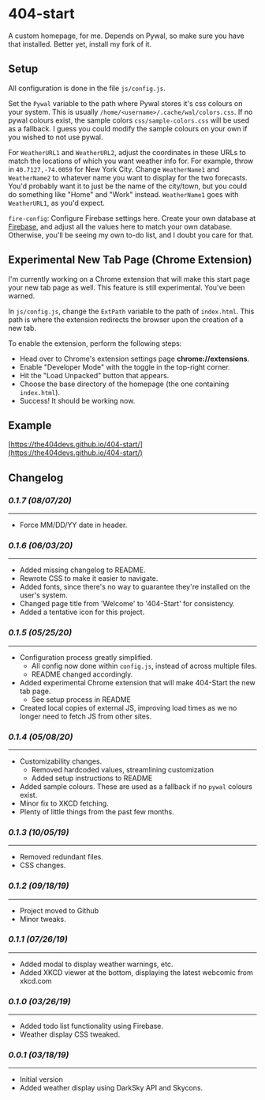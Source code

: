 # 404-start
A custom homepage, for me.
Depends on Pywal, so make sure you have that installed. Better yet, install my fork of it.

## Setup
All configuration is done in the file `js/config.js`. 


Set the `Pywal` variable to the path where Pywal stores it's css colours on your system. This is usually `/home/<username>/.cache/wal/colors.css`. If no pywal colours exist, the sample colors `css/sample-colors.css` will be used as a fallback. I guess you could modify the sample colours on your own if you wished to not use pywal.

For `WeatherURL1` and `WeatherURL2`, adjust the coordinates in these URLs to match the locations of which you want weather info for. For example, throw in `40.7127,-74.0059` for New York City. 
Change `WeatherName1` and  `WeatherName2` to whatever name you want to display for the two forecasts. You'd probably want it to just be the name of the city/town, but you could do something like "Home" and "Work" instead.
`WeatherName1` goes with `WeatherURL1`, as you'd expect.

`fire-config`: Configure Firebase settings here. Create your own database at [Firebase](https://firebase.google.com/), and adjust all the values here to match your own database. Otherwise, you'll be seeing my own to-do list, and I doubt you care for that.

## Experimental New Tab Page (Chrome Extension)
I'm currently working on a Chrome extension that will make this start page your new tab page as well. This feature is still experimental. You've been warned.

In `js/config.js`, change the `ExtPath` variable to the path of `index.html`. This path is where the extension redirects the browser upon the creation of a new tab.

To enable the extension, perform the following steps:
- Head over to Chrome's extension settings page **chrome://extensions**.
- Enable "Developer Mode" with the toggle in the top-right corner.
- Hit the "Load Unpacked" button that appears.
- Choose the base directory of the homepage (the one containing `index.html`).
- Success! It should be working now.

## Example

[https://the404devs.github.io/404-start/](https://the404devs.github.io/404-start/)

## Changelog

### *0.1.7 (08/07/20)*
----------------------
- Force MM/DD/YY date in header.

### *0.1.6 (06/03/20)*
----------------------
- Added missing changelog to README.
- Rewrote CSS to make it easier to navigate.
- Added fonts, since there's no way to guarantee they're installed on the user's system.
- Changed page title from 'Welcome' to '404-Start' for consistency.
- Added a tentative icon for this project.

### *0.1.5 (05/25/20)*
----------------------
- Configuration process greatly simplified.
    - All config now done within `config.js`, instead of across multiple files.
    - README changed accordingly.
- Added experimental Chrome extension that will make 404-Start the new tab page.
    - See setup process in README
- Created local copies of external JS, improving load times as we no longer need to fetch JS from other sites.


### *0.1.4 (05/08/20)*
----------------------
- Customizability changes.
    - Removed hardcoded values, streamlining customization
    - Added setup instructions to README
- Added sample colours. These are used as a fallback if no `pywal` colours exist.
- Minor fix to XKCD fetching.
- Plenty of little things from the past few months.

### *0.1.3 (10/05/19)*
----------------------
- Removed redundant files.
- CSS changes.

### *0.1.2 (09/18/19)*
----------------------
- Project moved to Github
- Minor tweaks.

### *0.1.1 (07/26/19)*
---------------------
- Added modal to display weather warnings, etc.
- Added XKCD viewer at the bottom, displaying the latest webcomic from xkcd.com

### *0.1.0 (03/26/19)*
---------------------
- Added todo list functionality using Firebase.
- Weather display CSS tweaked.

### *0.0.1 (03/18/19)*
---------------------
- Initial version
- Added weather display using DarkSky API and Skycons.






